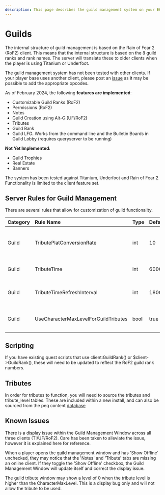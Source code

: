 ```yaml
---
description: This page describes the guild management system on your EQEmu Server.
---
```


# Guilds

The internal structure of guild management is based on the Rain of Fear 2 (RoF2) client.  This means that the internal structure is based on the 8 guild ranks and rank names.  The server will translate these to older clients when the player is using Titanium or Underfoot.

The guild management system has not been tested with other clients.  If your player base uses another client, please post an [issue](https://github.com/EQEmu/Server/issues) as it may be possible to add the appropriate opcodes.

As of February 2024, the following **features are implemented**:

* Customizable Guild Ranks (RoF2)
* Permissions (RoF2)
* Notes
* Guild Creation using Alt-G (UF/RoF2)
* Tributes
* Guild Bank
* Guild LFG.  Works from the command line and the Bulletin Boards in Guild Lobby (requires queryserver to be running)

**Not Yet Implemented:**

- Guild Trophies
- Real Estate
- Banners

The system has been tested against Titanium, Underfoot and Rain of Fear 2.  Functionality is limited to the client feature set.

## Server Rules for Guild Management

There are several rules that allow for customization of guild functionality.

| Category | Rule Name | Type | Default | Description |
| :--- | :--- | :--- | :--- | :--- |
| Guild | TributePlatConversionRate | int | 10 | The conversion rate of platinum donations.  Default is 10 guild favor to 1 platinum |
| Guild | TributeTime | int | 600000 | Time in ms for guild tributes.  Default is 10 mins. |
| Guild | TributeTimeRefreshInterval | int | 180000 | Time in ms to send timer updates to all guild members. Default is 3 mins. |
| Guild | UseCharacterMaxLevelForGuildTributes | bool | true | Guild Tributes will adhere to Character:MaxLevel.  Default is true. |

## Scripting

If you have existing quest scripts that use client:GuildRank() or $client->GuildRank(), these will need to be updated to reflect the RoF2 guild rank numbers.

## Tributes

In order for tributes to function, you will need to source the tributes and tribute_level tables.  These are included within a new install, and can also be sourced from the peq content [database](https://db.projecteq.net/)

## Known Issues

There is a display issue within the Guild Management Window across all three clients (Ti/UF/RoF2).  Care has been taken to alleviate the issue, however it is explained here for reference.

When a player opens the guild management window and has 'Show Offline' unchecked, they may notice that the 'Notes' and 'Tribute' tabs are missing an online client.  If they toggle the 'Show Offline' checkbox, the Guild Management Window will update itself and correct the display issue. 

The guild tribute window may show a level of 0 when the tribute level is higher than the CharacterMaxLevel.  This is a display bug only and will not allow the tribute to be used.

